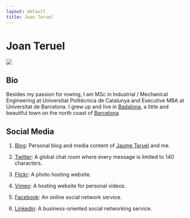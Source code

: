 ```yaml
---
layout: default
title: Joan Teruel
---
```

# Joan Teruel

![][1]

## Bio

Besides my passion for rowing, I am MSc in Industrial / Mechanical Engineering at Universitat Politècnica de Catalunya and Executive MBA at Universitat de Barcelona. I grew up and live in [Badalona][2], a little and beautiful town on the north coast of [Barcelona][3].

## Social Media

1. [Blog][4]: Personal blog and media content of [Jaume Teruel][5] and me.
1. [Twitter][6]: A global chat room where every message is limited to 140 characters.
1. [Flickr][7]: A photo hosting website.
1. [Vimeo][10]: A hosting website for personal videos.
1. [Facebook][8]: An online social network service.
1. [Linkedin][9]: A business-oriented social networking service.


   [1]: /images/JT_Avatar.jpg
   [2]: http://en.wikipedia.org/wiki/Badalona
   [3]: http://en.wikipedia.org/wiki/Barcelona
   [4]: http://lerion.com
   [5]: http://jaumeteruel.com
   [6]: http://twitter.com/joan_teruel
   [7]: https://www.flickr.com/photos/lerion
   [8]: https://www.facebook.com/joanrafel.teruel
   [9]: http://www.linkedin.com/in/joanteruel
   [10]: https://vimeo.com/lerion

